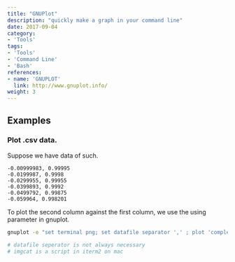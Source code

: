 ```yaml
---
title: "GNUPlot"
description: "quickly make a graph in your command line"
date: 2017-09-04
category:
- 'Tools'
tags:
- 'Tools'
- 'Command Line'
- 'Bash'
references:
- name: 'GNUPLOT'
  link: http://www.gnuplot.info/
weight: 3
---
```



## Examples


### Plot .csv data.

Suppose we have data of such.

```text
-0.00999983, 0.99995
-0.0199987, 0.9998
-0.0299955, 0.99955
-0.0399893, 0.9992
-0.0499792, 0.99875
-0.059964, 0.998201
```

To plot the second column against the first column, we use the using parameter in gnuplot.

```bash
gnuplot -e "set terminal png; set datafile separator ',' ; plot 'complex.txt' using 1:2" | imgcat

# datafile seperator is not always necessary
# imgcat is a script in iterm2 on mac
```
